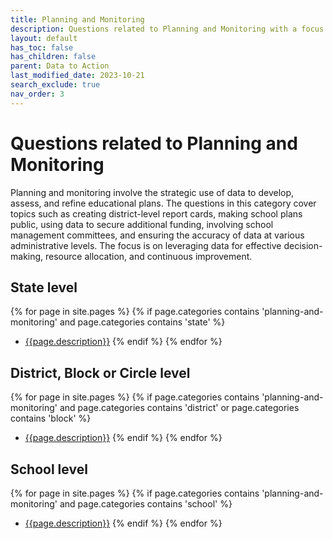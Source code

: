 ```yaml
---
title: Planning and Monitoring
description: Questions related to Planning and Monitoring with a focus on leveraging data for effective decision-making, resource allocation, and continuous improvement.
layout: default
has_toc: false
has_children: false
parent: Data to Action
last_modified_date: 2023-10-21
search_exclude: true
nav_order: 3
---
```


# Questions related to Planning and Monitoring
Planning and monitoring involve the strategic use of data to develop, assess, and refine educational plans. The questions in this category cover topics such as creating district-level report cards, making school plans public, using data to secure additional funding, involving school management committees, and ensuring the accuracy of data at various administrative levels. The focus is on leveraging data for effective decision-making, resource allocation, and continuous improvement.

## State level
{% for page in site.pages %}
  {% if page.categories contains 'planning-and-monitoring' and page.categories contains 'state' %}
  -  [{{page.description}}]({{site.url}}{{page.url}})
  {% endif %}
{% endfor %}

## District, Block or Circle level
{% for page in site.pages %}
  {% if page.categories contains 'planning-and-monitoring' and page.categories contains 'district' or page.categories contains 'block' %}
  -  [{{page.description}}]({{site.url}}{{page.url}})
  {% endif %}
{% endfor %}

## School level
{% for page in site.pages %}
  {% if page.categories contains 'planning-and-monitoring' and page.categories contains 'school' %}
  -  [{{page.description}}]({{site.url}}{{page.url}})
  {% endif %}
{% endfor %}